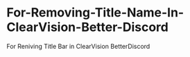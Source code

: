 # For-Removing-Title-Name-In-ClearVision-Better-Discord
For Reniving Title Bar in ClearVision BetterDiscord
